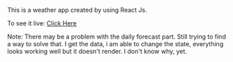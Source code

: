 This is a weather app created by using React Js.

To see it live: [Click Here](http://react-weather.furkandogan.tk)

Note: There may be a problem with the daily forecast part. Still trying to find a way to solve that. I get the data, i am able to change the state, everything looks working well but it doesn't render. I don't know why, yet.
